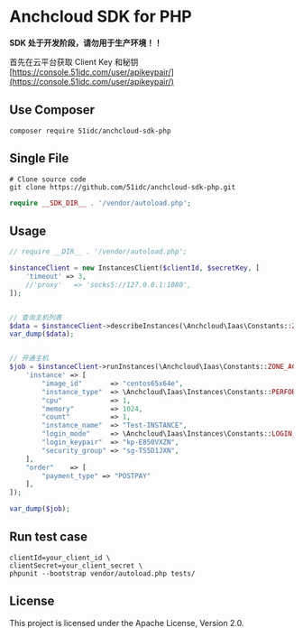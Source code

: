 Anchcloud SDK for PHP
=====================

**SDK 处于开发阶段，请勿用于生产环境！！**

首先在云平台获取 Client Key 和秘钥 [https://console.51idc.com/user/apikeypair/](https://console.51idc.com/user/apikeypair/)

## Use Composer

```
composer require 51idc/anchcloud-sdk-php
```

## Single File

```
# Clone source code
git clone https://github.com/51idc/anchcloud-sdk-php.git
```

```php
require __SDK_DIR__ . '/vendor/autoload.php';
```

## Usage

```php
// require __DIR__ . '/vendor/autoload.php';

$instanceClient = new InstancesClient($clientId, $secretKey, [
    'timeout' => 3,
    //'proxy'   => 'socks5://127.0.0.1:1080',
]);


// 查询主机列表
$data = $instanceClient->describeInstances(\Anchcloud\Iaas\Constants::ZONE_AC1);
var_dump($data);


// 开通主机
$job = $instanceClient->runInstances(\Anchcloud\Iaas\Constants::ZONE_AC1, [
    'instance' => [
        "image_id"       => "centos65x64e",
        "instance_type"  => \Anchcloud\Iaas\Instances\Constants::PERFORMANCE_INSTANCE,
        "cpu"            => 1,
        "memory"         => 1024,
        "count"          => 1,
        "instance_name"  => "Test-INSTANCE",
        "login_mode"     => \Anchcloud\Iaas\Instances\Constants::LOGIN_MODE_KEYPAIR,
        "login_keypair"  => "kp-E850VXZN",
        "security_group" => "sg-TS5D1JXN",
    ],
    "order"    => [
        "payment_type" => "POSTPAY"
    ],
]);

var_dump($job);
```



## Run test case

```shell
clientId=your_client_id \
clientSecret=your_client_secret \
phpunit --bootstrap vendor/autoload.php tests/
```

## License

This project is licensed under the Apache License, Version 2.0.